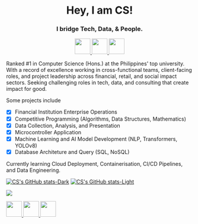 <h1 align="center">Hey, I am CS!</h3>
<h3 align="center">
    I bridge Tech, Data, & People.
</h3>
<p align="center">
  <a href="mailto:cs@christiansarabia.com">
    <picture>
        <source media="(prefers-color-scheme: dark)" srcset="https://github.com/user-attachments/assets/69e5d921-769d-483e-8299-e941d0c85a4c">
        <img src="https://github.com/user-attachments/assets/6d8de0ab-69f0-4d29-a255-dbaee82fa00d" width="42" height="42">
    </picture>
  </a>
<a href="https://www.linkedin.com/in/csfromcs">
    <picture>
        <source media="(prefers-color-scheme: dark)" srcset="https://github.com/user-attachments/assets/c561ccb0-c528-4f7a-a1c9-5d192c1cf1f8">
        <img src="https://github.com/user-attachments/assets/c1cb03c1-7dd0-4bcd-88bf-e65cc01a938e" width="42" height="42">
    </picture>
</a>
  
<a href="https://calendar.app.google/Npf1eZb2wibnH4yt5">
  <img src="https://github.com/user-attachments/assets/1ff89c7f-56a9-48a1-944b-c327ef25b8a5" height="42" />
</a>

</p>

Ranked #1 in Computer Science (Hons.) at the Philippines' top university. With a record of excellence working in cross-functional teams, client-facing roles, and project leadership across financial, retail, and social impact sectors. Seeking challenging roles in tech, data, and consulting that create impact for good.


Some projects include
- [x] Financial Institution Enterprise Operations
- [x] Competitive Programming (Algorithms, Data Structures, Mathematics)
- [x] Data Collection, Analysis, and Presentation
- [x] Microcontroller Application
- [x] Machine Learning and AI Model Development (NLP, Transformers, YOLOv8)
- [x] Database Architeture and Query (SQL, NoSQL)

Currently learning Cloud Deployment, Containerisation, CI/CD Pipelines, and Data Engineering.


[![CS's GitHub stats-Dark](https://github-readme-stats.vercel.app/api?username=csfromcs&show_icons=true&include_all_commits=true&hide=issues,contribs&theme=dark&border_color=555555&rank_icon=github#gh-dark-mode-only)](https://github.com/csfromcs#gh-light-mode-only)
[![CS's GitHub stats-Light](https://github-readme-stats.vercel.app/api?username=csfromcs&show_icons=true&include_all_commits=true&hide=issues,contribs&theme=default&rank_icon=github#gh-light-mode-only)](https://github.com/csfromcs#gh-dark-mode-only)


![](https://komarev.com/ghpvc/?username=csfromcs)

 <a href="mailto:cs@christiansarabia.com">
    <picture>
        <source media="(prefers-color-scheme: dark)" srcset="https://github.com/user-attachments/assets/69e5d921-769d-483e-8299-e941d0c85a4c">
        <img src="https://github.com/user-attachments/assets/6d8de0ab-69f0-4d29-a255-dbaee82fa00d" width="42" height="42">
    </picture>
  </a>
  
<a href="https://www.linkedin.com/in/csfromcs">
    <picture>
        <source media="(prefers-color-scheme: dark)" srcset="https://github.com/user-attachments/assets/c561ccb0-c528-4f7a-a1c9-5d192c1cf1f8">
        <img src="https://github.com/user-attachments/assets/c1cb03c1-7dd0-4bcd-88bf-e65cc01a938e" width="42" height="42">
    </picture>
</a>

<a href="https://calendar.app.google/Npf1eZb2wibnH4yt5">
<img src="https://github.com/user-attachments/assets/1ff89c7f-56a9-48a1-944b-c327ef25b8a5" height="42" />
</a>
